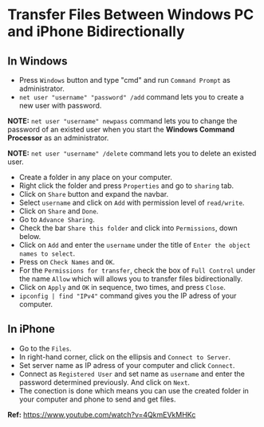 # Transfer Files Between Windows PC and iPhone Bidirectionally

## In Windows

- Press `Windows` button and type "cmd" and run `Command Prompt` as administrator.
- `net user "username" "password" /add` command lets you to create a new user with password.

**NOTE:** `net user "username" newpass` command lets you to change the password of an existed user when you start the **Windows Command Processor** as an administrator.

**NOTE:** `net user "username" /delete` command lets you to delete an existed user.

- Create a folder in any place on your computer.
- Right click the folder and press `Properties` and go to `sharing` tab.
- Click on `Share` button and expand the navbar.
- Select `username` and click on `Add` with permission level of `read/write`.
- Click on `Share` and `Done`.
- Go to `Advance Sharing`.
- Check the bar `Share this folder` and click into `Permissions`, down below.
- Click on `Add` and enter the `username` under the title of `Enter the object names to select`.
- Press on `Check Names` and `OK`.
- For the `Permissions for transfer`, check the box of `Full Control` under the name `Allow` which will allows you to transfer files bidirectionally.
- Click on `Apply` and `OK` in sequence, two times, and press `Close`.
- `ipconfig | find "IPv4"` command gives you the IP adress of your computer.

## In iPhone

- Go to the `Files`.
- In right-hand corner, click on the ellipsis and `Connect to Server`.
- Set server name as IP adress of your computer and click `Connect`.
- Connect as `Registered User` and set name as `username` and enter the password determined previously. And click on `Next`.
- The conection is done which means you can use the created folder in your computer and phone to send and get files.

**Ref:** <https://www.youtube.com/watch?v=4QkmEVkMHKc>
